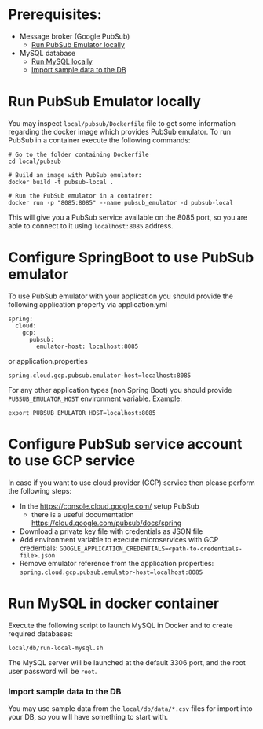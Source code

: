 # Prerequisites:
* Message broker (Google PubSub)
  * [Run PubSub Emulator locally](#run-pubsub-emulator-locally)
* MySQL database
  * [Run MySQL locally](#run-mysql-in-docker-container)
  * [Import sample data to the DB](#import-sample-data-to-the-db)

# Run PubSub Emulator locally
You may inspect `local/pubsub/Dockerfile` file to get some information regarding the docker image which provides PubSub emulator.
To run PubSub in a container execute the following commands:
```
# Go to the folder containing Dockerfile
cd local/pubsub

# Build an image with PubSub emulator: 
docker build -t pubsub-local .

# Run the PubSub emulator in a container: 
docker run -p "8085:8085" --name pubsub_emulator -d pubsub-local
```
This will give you a PubSub service available on the 8085 port, so you are able to connect to it using `localhost:8085` address.

# Configure SpringBoot to use PubSub emulator
To use PubSub emulator with your application you should provide the following application property via application.yml 
```
spring:
  cloud:
    gcp:
      pubsub:
        emulator-host: localhost:8085
```
or application.properties
```
spring.cloud.gcp.pubsub.emulator-host=localhost:8085
```
For any other application types (non Spring Boot) you should provide `PUBSUB_EMULATOR_HOST` environment variable.
Example:
```
export PUBSUB_EMULATOR_HOST=localhost:8085
```

# Configure PubSub service account to use GCP service
In case if you want to use cloud provider (GCP) service then please perform the following steps:
* In the https://console.cloud.google.com/ setup PubSub 
    * there is a useful documentation https://cloud.google.com/pubsub/docs/spring 
* Download a private key file with credentials as JSON file
* Add environment variable to execute microservices with GCP credentials: 
`GOOGLE_APPLICATION_CREDENTIALS=<path-to-credentials-file>.json`
* Remove emulator reference from the application properties: `spring.cloud.gcp.pubsub.emulator-host=localhost:8085`

# Run MySQL in docker container
Execute the following script to launch MySQL in Docker and to create required databases:
```
local/db/run-local-mysql.sh
```
The MySQL server will be launched at the default 3306 port, and the root user password will be `root`.

### Import sample data to the DB
You may use sample data from the `local/db/data/*.csv` files for import into your DB, so you will have something to start with.
